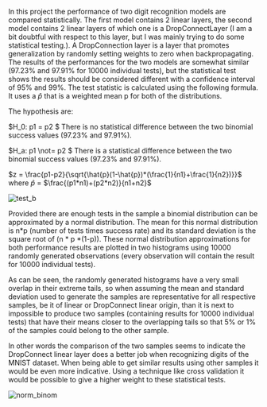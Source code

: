 In this project the performance of two digit recognition models are compared statistically. The first model contains 2 linear layers, the second model contains 2 linear layers of which one is a DropConnectLayer (I am a bit doubtful with respect to this layer, but I was mainly trying to do some statistical testing.). A DropConnection layer is a layer that promotes generalization by randomly setting weights to zero when backpropagating. The results of the performances for the two models are somewhat similar (97.23% and 97.91% for 10000 individual tests), but the statistical test shows the results should be considered different with a confidence interval of 95% and 99%. The test statistic is calculated using the following formula. It uses a $\hat{p}$ that is a weighted mean p for both of the distributions.

The hypothesis are:

$H_0: p1 = p2 $ There is no statistical difference between the two binomial success values (97.23% and 97.91%).

$H_a: p1 \not= p2 $ There is a statistical difference between the two binomial success values (97.23% and 97.91%).

$z = \frac{p1-p2}{\sqrt{\hat{p}(1-\hat{p})*(\frac{1}{n1}+\frac{1}{n2})}}$
where 
$\hat{p}$ = $\frac{(p1*n1)+(p2*n2)}{n1+n2}$

![test_b](https://github.com/user-attachments/assets/a8b08f74-05e6-4e50-8a7b-b93e6ade6873)

Provided there are enough tests in the sample a binomial distribution can be approximated by a normal distribution. The mean for this normal distribution is n*p (number of tests times success rate) and its standard deviation is the square root of (n * p *(1-p)). These normal distribution approximations for both performance results are plotted in two histograms using 10000 randomly generated observations (every observation will contain the result for 10000 individual tests).

As can be seen, the randomly generated histograms have a very small overlap in their extreme tails, so when assuming the mean and standard deviation used to generate the samples are representative for all respective samples, be it of linear or DropConnect linear origin, than it is next to impossible to produce two samples (containing results for 10000 individual tests) that have their means closer to the overlapping tails so that 5% or 1%  of the samples could belong to the other sample. 

In other words the comparison of the two samples seems to indicate the DropConnect linear layer does a better job when recognizing digits of the MNIST dataset. When being able to get similar results using other samples it would be even more indicative. Using a technique like cross validation it would be possible to give a higher weight to these statistical tests.

![norm_binom](https://github.com/user-attachments/assets/e48d5919-5723-4156-acf9-4aa155b9ebdc)
